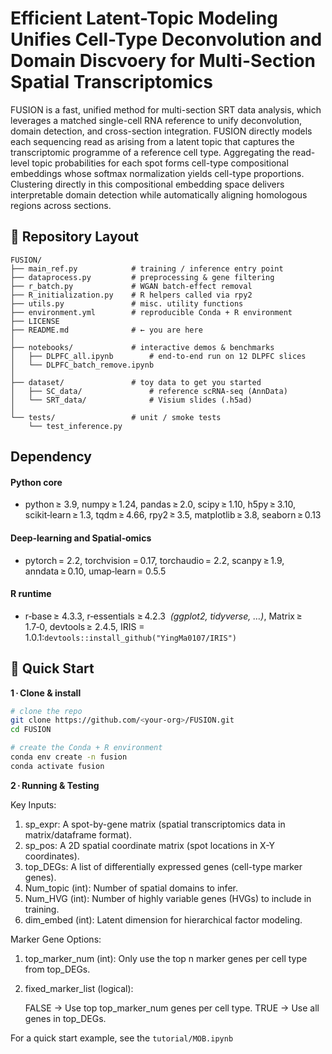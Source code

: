 # Efficient Latent-Topic Modeling Unifies Cell-Type Deconvolution and Domain Discvoery for Multi-Section Spatial Transcriptomics

FUSION is a fast, unified method for multi-section SRT data analysis, which leverages a matched single-cell RNA reference to unify deconvolution, domain detection, and cross-section integration. FUSION directly models each sequencing read as arising from a latent topic that captures the transcriptomic programme of a reference cell type. Aggregating the read-level topic probabilities for each spot forms cell-type compositional embeddings whose softmax normalization yields cell-type proportions. Clustering directly in this compositional embedding space delivers interpretable domain detection while automatically aligning homologous regions across sections.

## 📂 Repository Layout
```text
FUSION/
├── main_ref.py            # training / inference entry point
├── dataprocess.py         # preprocessing & gene filtering
├── r_batch.py             # WGAN batch‑effect removal
├── R_initialization.py    # R helpers called via rpy2
├── utils.py               # misc. utility functions
├── environment.yml        # reproducible Conda + R environment
├── LICENSE
├── README.md              # ← you are here
│
├── notebooks/             # interactive demos & benchmarks
│   ├── DLPFC_all.ipynb        # end‑to‑end run on 12 DLPFC slices
│   └── DLPFC_batch_remove.ipynb
│
├── dataset/               # toy data to get you started
│   ├── SC_data/               # reference scRNA‑seq (AnnData)
│   └── SRT_data/              # Visium slides (.h5ad)
│
└── tests/                 # unit / smoke tests
    └── test_inference.py
```
## Dependency

#### Python core 
- python ≥ 3.9, numpy ≥ 1.24, pandas ≥ 2.0, scipy ≥ 1.10, h5py ≥ 3.10, scikit‑learn ≥ 1.3, tqdm ≥ 4.66, rpy2 ≥ 3.5, matplotlib ≥ 3.8, seaborn ≥ 0.13

#### Deep‑learning and Spatial‑omics
- pytorch = 2.2, torchvision = 0.17, torchaudio = 2.2, scanpy ≥ 1.9, anndata ≥ 0.10, umap‑learn = 0.5.5
  
#### R runtime
- r‑base ≥ 4.3.3, r‑essentials ≥ 4.2.3  *(ggplot2, tidyverse, …)*, Matrix ≥ 1.7‑0, devtools ≥ 2.4.5, IRIS = 1.0.1:```devtools::install_github("YingMa0107/IRIS")```



## 🚀 Quick Start

<summary><strong>1 · Clone&nbsp;&amp;&nbsp;install</strong></summary>

```bash
# clone the repo
git clone https://github.com/<your‑org>/FUSION.git
cd FUSION

# create the Conda + R environment
conda env create -n fusion
conda activate fusion

```

<summary><strong>2 · Running&nbsp;&amp;&nbsp;Testing</strong></summary>

Key Inputs:

1. sp_expr​​: A ​​spot-by-gene matrix​​ (spatial transcriptomics data in matrix/dataframe format).
2. sp_pos​​: A ​​2D spatial coordinate matrix​​ (spot locations in X-Y coordinates).
3. top_DEGs​​: A ​​list of differentially expressed genes​​ (cell-type marker genes).
4. Num_topic​​ (int): Number of spatial domains to infer.
5. Num_HVG​​ (int): Number of highly variable genes (HVGs) to include in training.
6. dim_embed​​ (int): Latent dimension for hierarchical factor modeling.

Marker Gene Options: 

1. top_marker_num​​ (int): Only use the ​​top n marker genes​​ per cell type from top_DEGs.
2. fixed_marker_list​​ (logical):

    FALSE → Use top top_marker_num genes per cell type.
    TRUE → Use all genes in top_DEGs.

For a quick start example, see the `tutorial/MOB.ipynb`
